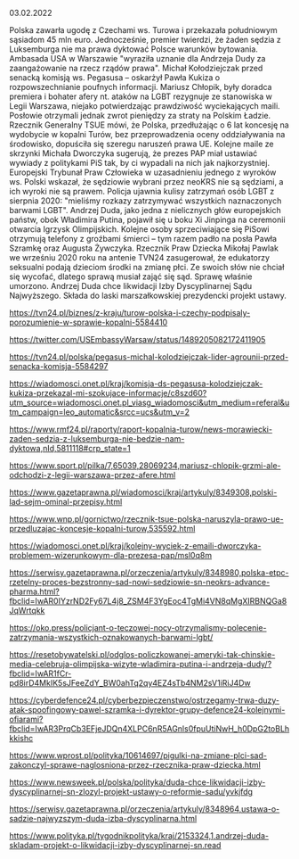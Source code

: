 03.02.2022

Polska zawarła ugodę z Czechami ws. Turowa i przekazała południowym sąsiadom 45 mln euro. Jednocześnie, premier twierdzi, że żaden sędzia z Luksemburga nie ma prawa dyktować Polsce warunków bytowania. Ambasada USA w Warszawie "wyraziła uznanie dla Andrzeja Dudy za zaangażowanie na rzecz rządów prawa". Michał Kołodziejczak przed senacką komisją ws. Pegasusa – oskarżył Pawła Kukiza o rozpowszechnianie poufnych informacji. Mariusz Chłopik, były doradca premiera i bohater afery nt. ataków na LGBT rezygnuje ze stanowiska w Legii Warszawa, niejako potwierdzając prawdziwość wyciekających maili. Posłowie otrzymali jednak zwrot pieniędzy za straty na Polskim Ładzie. Rzecznik Generalny TSUE mówi, że Polska, przedłużając o 6 lat koncesję na wydobycie w kopalni Turów, bez przeprowadzenia oceny oddziaływania na środowisko, dopuściła się szeregu naruszeń prawa UE. Kolejne maile ze skrzynki Michała Dworczyka sugerują, że prezes PAP miał ustawiać wywiady z politykami PiS tak, by ci wypadali na nich jak najkorzystniej. Europejski Trybunał Praw Człowieka w uzasadnieniu jednego z wyroków ws. Polski wskazał, że sędziowie wybrani przez neoKRS nie są sędziami, a ich wyroki nie są prawem. Policja ujawnia kulisy zatrzymań osób LGBT z sierpnia 2020: "mieliśmy rozkazy zatrzymywać wszystkich naznaczonych barwami LGBT". Andrzej Duda, jako jedna z nielicznych głów europejskich państw, obok Władimira Putina, pojawił się u boku Xi Jinpinga na ceremonii otwarcia Igrzysk Olimpijskich. Kolejne osoby sprzeciwiające się PiSowi otrzymują telefony z groźbami śmierci – tym razem padło na posła Pawła Szramkę oraz Augusta Żywczyka. Rzecznik Praw Dziecka Mikołaj Pawlak we wrześniu 2020 roku na antenie TVN24 zasugerował, że edukatorzy seksualni podają dzieciom środki na zmianę płci. Ze swoich słów nie chciał się wycofać, dlatego sprawą musiał zająć się sąd. Sprawę właśnie umorzono. Andrzej Duda chce likwidacji Izby Dyscyplinarnej Sądu Najwyższego. Składa do laski marszałkowskiej prezydencki projekt ustawy.

https://tvn24.pl/biznes/z-kraju/turow-polska-i-czechy-podpisaly-porozumienie-w-sprawie-kopalni-5584410

https://twitter.com/USEmbassyWarsaw/status/1489205082172411905

https://tvn24.pl/polska/pegasus-michal-kolodziejczak-lider-agrounii-przed-senacka-komisja-5584297

https://wiadomosci.onet.pl/kraj/komisja-ds-pegasusa-kolodziejczak-kukiza-przekazal-mi-szokujace-informacje/c8szd60?utm_source=wiadomosci.onet.pl_viasg_wiadomosci&utm_medium=referal&utm_campaign=leo_automatic&srcc=ucs&utm_v=2

https://www.rmf24.pl/raporty/raport-kopalnia-turow/news-morawiecki-zaden-sedzia-z-luksemburga-nie-bedzie-nam-dyktowa,nId,5811118#crp_state=1

https://www.sport.pl/pilka/7,65039,28069234,mariusz-chlopik-grzmi-ale-odchodzi-z-legii-warszawa-przez-afere.html

https://www.gazetaprawna.pl/wiadomosci/kraj/artykuly/8349308,polski-lad-sejm-ominal-przepisy.html

https://www.wnp.pl/gornictwo/rzecznik-tsue-polska-naruszyla-prawo-ue-przedluzajac-koncesje-kopalni-turow,535592.html

https://wiadomosci.onet.pl/kraj/kolejny-wyciek-z-emaili-dworczyka-problemem-wizerunkowym-dla-prezesa-pap/msl0q8m

https://serwisy.gazetaprawna.pl/orzeczenia/artykuly/8348980,polska-etpc-rzetelny-proces-bezstronny-sad-nowi-sedziowie-sn-neokrs-advance-pharma.html?fbclid=IwAR0IYzrND2Fy67L4j8_ZSM4F3YgEoc4TgMi4VN8qMgXIRBNQGa8JqWrtqkk

https://oko.press/policjant-o-teczowej-nocy-otrzymalismy-polecenie-zatrzymania-wszystkich-oznakowanych-barwami-lgbt/

https://resetobywatelski.pl/odglos-policzkowanej-ameryki-tak-chinskie-media-celebruja-olimpijska-wizyte-wladimira-putina-i-andrzeja-dudy/?fbclid=IwAR1fCr-pd8irD4MkIK5sJFeeZdY_BW0ahTq2qy4EZ4sTb4NM2sV1iRiJ4Dw

https://cyberdefence24.pl/cyberbezpieczenstwo/ostrzegamy-trwa-duzy-atak-spoofingowy-pawel-szramka-i-dyrektor-grupy-defence24-kolejnymi-ofiarami?fbclid=IwAR3PrqCb3EFjeJDQn4XLPC6nR5AGnls0fpuUtiNwH_h0DpG2toBLhkkishc

https://www.wprost.pl/polityka/10614697/pigulki-na-zmiane-plci-sad-zakonczyl-sprawe-naglosniona-przez-rzecznika-praw-dziecka.html

https://www.newsweek.pl/polska/polityka/duda-chce-likwidacji-izby-dyscyplinarnej-sn-zlozyl-projekt-ustawy-o-reformie-sadu/yvkjfdg

https://serwisy.gazetaprawna.pl/orzeczenia/artykuly/8348964,ustawa-o-sadzie-najwyzszym-duda-izba-dyscyplinarna.html

https://www.polityka.pl/tygodnikpolityka/kraj/2153324,1,andrzej-duda-skladam-projekt-o-likwidacji-izby-dyscyplinarnej-sn.read